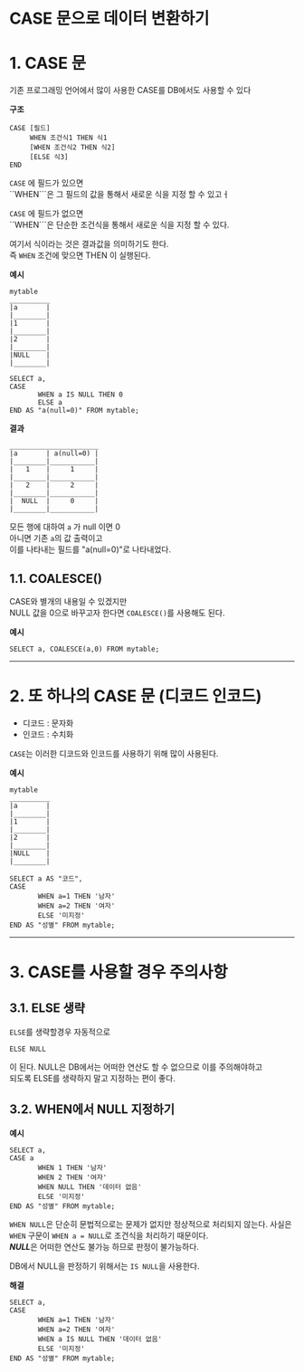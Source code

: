  CASE 문으로 데이터 변환하기
=======================
# 1. CASE 문 
기존 프로그래밍 언어에서 많이 사용한 CASE를 DB에서도 사용할 수 있다
  
**구조**  
```
CASE [필드]  
     WHEN 조건식1 THEN 식1 
     [WHEN 조건식2 THEN 식2] 
     [ELSE 식3] 
END 
```
```CASE``` 에 필드가 있으면    
``WHEN```은 그 필드의 값을 통해서 새로운 식을 지정 할 수 있고ㅓ 
  
```CASE``` 에 필드가 없으면   
``WHEN```은 단순한 조건식을 통해서 새로운 식을 지정 할 수 있다.   
  
여기서 식이라는 것은 결과값을 의미하기도 한다.  
즉 ```WHEN``` 조건에 맞으면 THEN 이 실행된다.  
  
**예시**
```
mytable
__________
|a       |
|________|
|1       |
|________|
|2       |
|________|
|NULL    |
|________|

SELECT a,
CASE
       WHEN a IS NULL THEN 0 
       ELSE a 
END AS "a(null=0)" FROM mytable;   
```
**결과**
```
______________________
|a       | a(null=0) |
|________|___________|
|   1    |     1     |
|________|___________|
|   2    |     2     |
|________|___________|
|  NULL  |     0     |
|________|___________|
```
모든 행에 대하여 ```a``` 가 null 이면 0  
아니면 기존 ```a```의 값 출력이고  
이를 나타내는 필드를 "a(null=0)"로 나타내었다.
  
## 1.1. COALESCE()
CASE와 별개의 내용일 수 있겠지만  
NULL 값을 0으로 바꾸고자 한다면 ```COALESCE()```를 사용해도 된다.  
  
**예시**
```
SELECT a, COALESCE(a,0) FROM mytable;
```

***
# 2. 또 하나의 CASE 문 (디코드 인코드)
* 디코드 : 문자화
* 인코드 : 수치화
  
```CASE```는 이러한 디코드와 인코드를 사용하기 위해 많이 사용된다.  
  
**예시**
```
mytable
__________
|a       |
|________|
|1       |
|________|
|2       |
|________|
|NULL    |
|________|

SELECT a AS "코드",
CASE 
       WHEN a=1 THEN '남자' 
       WHEN a=2 THEN '여자' 
       ELSE '미지정'
END AS "성별" FROM mytable;   
```

***
# 3. CASE를 사용할 경우 주의사항
## 3.1. ELSE 생략
```ELSE```를 생략할경우 자동적으로 
```
ELSE NULL
```
이 된다.
NULL은 DB에서는 어떠한 연산도 할 수 없으므로 이를 주의해야하고   
되도록 ELSE를 생략하지 말고 지정하는 편이 좋다.

## 3.2. WHEN에서 NULL 지정하기
  
**예시**
```
SELECT a,
CASE a
       WHEN 1 THEN '남자' 
       WHEN 2 THEN '여자' 
       WHEN NULL THEN '데이터 없음'   
       ELSE '미지정'
END AS "성별" FROM mytable;   
```
```WHEN NULL```은 단순히 문법적으로는 문제가 없지만 정상적으로 처리되지 않는다. 
사실은 ```WHEN``` 구문이 ```WHEN a = NULL```로 조건식을 처리하기 때문이다.  
***NULL***은 어떠한 연산도 불가능 하므로 판정이 불가능하다.  
  
DB에서 NULL을 판정하기 위해서는 ```IS NULL```을 사용한다.  
  
**해결**
```
SELECT a,
CASE 
       WHEN a=1 THEN '남자' 
       WHEN a=2 THEN '여자' 
       WHEN a IS NULL THEN '데이터 없음'   
       ELSE '미지정'
END AS "성별" FROM mytable;   
```

